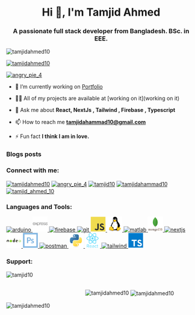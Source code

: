 <h1 align="center">Hi 👋, I'm Tamjid Ahmed</h1>
<h3 align="center">A passionate full stack developer from Bangladesh. BSc. in EEE.</h3>

<p align="left"> <img src="https://komarev.com/ghpvc/?username=tamjidahmed10&label=Profile%20views&color=0e75b6&style=flat" alt="tamjidahmed10" /> </p>

<p align="left"> <a href="https://github.com/ryo-ma/github-profile-trophy"><img src="https://github-profile-trophy.vercel.app/?username=tamjidahmed10" alt="tamjidahmed10" /></a> </p>

<p align="left"> <a href="https://twitter.com/angry_pie_4" target="blank"><img src="https://img.shields.io/twitter/follow/angry_pie_4?logo=twitter&style=for-the-badge" alt="angry_pie_4" /></a> </p>

- 🔭 I’m currently working on [Portfolio](https://github.com/TamjidAhmed10/portfolioxd)

- 👨‍💻 All of my projects are available at [working on it](working on it)

- 💬 Ask me about **React, NextJs , Tailwind , Firebase , Typescript**

- 📫 How to reach me **tamjidahammad10@gmail.com**

- ⚡ Fun fact **I think I am in love.**

### Blogs posts

<!-- BLOG-POST-LIST:START -->
<!-- BLOG-POST-LIST:END -->

<h3 align="left">Connect with me:</h3>
<p align="left">
<a href="https://dev.to/tamjidahmed10" target="blank"><img align="center" src="https://cdn.jsdelivr.net/npm/simple-icons@3.0.1/icons/dev-dot-to.svg" alt="tamjidahmed10" height="30" width="40" /></a>
<a href="https://twitter.com/angry_pie_4" target="blank"><img align="center" src="https://raw.githubusercontent.com/rahuldkjain/github-profile-readme-generator/master/src/images/icons/Social/twitter.svg" alt="angry_pie_4" height="30" width="40" /></a>
<a href="https://linkedin.com/in/tamjid10" target="blank"><img align="center" src="https://raw.githubusercontent.com/rahuldkjain/github-profile-readme-generator/master/src/images/icons/Social/linked-in-alt.svg" alt="tamjid10" height="30" width="40" /></a>
<a href="https://codesandbox.com/tamjidahammad10" target="blank"><img align="center" src="https://cdn.jsdelivr.net/npm/simple-icons@3.0.1/icons/codesandbox.svg" alt="tamjidahammad10" height="30" width="40" /></a>
<a href="https://instagram.com/tamjid_ahmed_10" target="blank"><img align="center" src="https://raw.githubusercontent.com/rahuldkjain/github-profile-readme-generator/master/src/images/icons/Social/instagram.svg" alt="tamjid_ahmed_10" height="30" width="40" /></a>
</p>

<h3 align="left">Languages and Tools:</h3>
<p align="left"> <a href="https://www.arduino.cc/" target="_blank"> <img src="https://cdn.worldvectorlogo.com/logos/arduino-1.svg" alt="arduino" width="40" height="40"/> </a> <a href="https://expressjs.com" target="_blank"> <img src="https://raw.githubusercontent.com/devicons/devicon/master/icons/express/express-original-wordmark.svg" alt="express" width="40" height="40"/> </a> <a href="https://firebase.google.com/" target="_blank"> <img src="https://www.vectorlogo.zone/logos/firebase/firebase-icon.svg" alt="firebase" width="40" height="40"/> </a> <a href="https://git-scm.com/" target="_blank"> <img src="https://www.vectorlogo.zone/logos/git-scm/git-scm-icon.svg" alt="git" width="40" height="40"/> </a> <a href="https://developer.mozilla.org/en-US/docs/Web/JavaScript" target="_blank"> <img src="https://raw.githubusercontent.com/devicons/devicon/master/icons/javascript/javascript-original.svg" alt="javascript" width="40" height="40"/> </a> <a href="https://www.linux.org/" target="_blank"> <img src="https://raw.githubusercontent.com/devicons/devicon/master/icons/linux/linux-original.svg" alt="linux" width="40" height="40"/> </a> <a href="https://www.mathworks.com/" target="_blank"> <img src="https://upload.wikimedia.org/wikipedia/commons/2/21/Matlab_Logo.png" alt="matlab" width="40" height="40"/> </a> <a href="https://www.mongodb.com/" target="_blank"> <img src="https://raw.githubusercontent.com/devicons/devicon/master/icons/mongodb/mongodb-original-wordmark.svg" alt="mongodb" width="40" height="40"/> </a> <a href="https://nextjs.org/" target="_blank"> <img src="https://cdn.worldvectorlogo.com/logos/nextjs-3.svg" alt="nextjs" width="40" height="40"/> </a> <a href="https://nodejs.org" target="_blank"> <img src="https://raw.githubusercontent.com/devicons/devicon/master/icons/nodejs/nodejs-original-wordmark.svg" alt="nodejs" width="40" height="40"/> </a> <a href="https://www.photoshop.com/en" target="_blank"> <img src="https://raw.githubusercontent.com/devicons/devicon/master/icons/photoshop/photoshop-line.svg" alt="photoshop" width="40" height="40"/> </a> <a href="https://postman.com" target="_blank"> <img src="https://www.vectorlogo.zone/logos/getpostman/getpostman-icon.svg" alt="postman" width="40" height="40"/> </a> <a href="https://www.python.org" target="_blank"> <img src="https://raw.githubusercontent.com/devicons/devicon/master/icons/python/python-original.svg" alt="python" width="40" height="40"/> </a> <a href="https://reactjs.org/" target="_blank"> <img src="https://raw.githubusercontent.com/devicons/devicon/master/icons/react/react-original-wordmark.svg" alt="react" width="40" height="40"/> </a> <a href="https://tailwindcss.com/" target="_blank"> <img src="https://www.vectorlogo.zone/logos/tailwindcss/tailwindcss-icon.svg" alt="tailwind" width="40" height="40"/> </a> <a href="https://www.typescriptlang.org/" target="_blank"> <img src="https://raw.githubusercontent.com/devicons/devicon/master/icons/typescript/typescript-original.svg" alt="typescript" width="40" height="40"/> </a> </p>

<h3 align="left">Support:</h3>
<p><a href="https://www.buymeacoffee.com/tamjid10"> <img align="left" src="https://cdn.buymeacoffee.com/buttons/v2/default-yellow.png" height="50" width="210" alt="tamjid10" /></a></p><br><br>

<p><img align="left" src="https://github-readme-stats.vercel.app/api/top-langs?username=tamjidahmed10&show_icons=true&locale=en&layout=compact" alt="tamjidahmed10" /></p>

<p>&nbsp;<img align="center" src="https://github-readme-stats.vercel.app/api?username=tamjidahmed10&show_icons=true&locale=en" alt="tamjidahmed10" /></p>

<p><img align="center" src="https://github-readme-streak-stats.herokuapp.com/?user=tamjidahmed10&" alt="tamjidahmed10" /></p>
